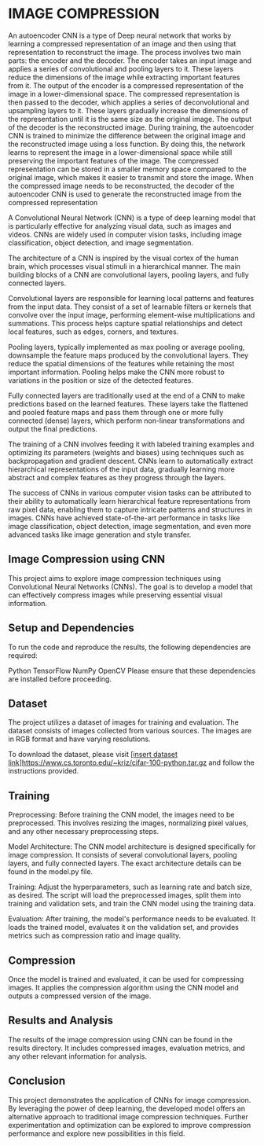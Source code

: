 # IMAGE COMPRESSION
An autoencoder CNN is a type of Deep neural network that works by learning a
compressed representation of an image and then using that representation to reconstruct
the image. The process involves two main parts: the encoder and the decoder. The
encoder takes an input image and applies a series of convolutional and pooling layers to
it. These layers reduce the dimensions of the image while extracting important features
from it. The output of the encoder is a compressed representation of the image in a
lower-dimensional space.
The compressed representation is then passed to the decoder, which applies a series of
deconvolutional and upsampling layers to it. These layers gradually increase the
dimensions of the representation until it is the same size as the original image. The output
of the decoder is the reconstructed image. During training, the autoencoder CNN is
trained to minimize the difference between the original image and the reconstructed
image using a loss function. By doing this, the network learns to represent the image in a
lower-dimensional space while still preserving the important features of the image.
The compressed representation can be stored in a smaller memory space compared to the
original image, which makes it easier to transmit and store the image. When the
compressed image needs to be reconstructed, the decoder of the autoencoder CNN is used
to generate the reconstructed image from the compressed representation

A Convolutional Neural Network (CNN) is a type of deep learning model that is particularly effective for analyzing visual data, such as images and videos. CNNs are widely used in computer vision tasks, including image classification, object detection, and image segmentation.

The architecture of a CNN is inspired by the visual cortex of the human brain, which processes visual stimuli in a hierarchical manner. The main building blocks of a CNN are convolutional layers, pooling layers, and fully connected layers.

Convolutional layers are responsible for learning local patterns and features from the input data. They consist of a set of learnable filters or kernels that convolve over the input image, performing element-wise multiplications and summations. This process helps capture spatial relationships and detect local features, such as edges, corners, and textures.

Pooling layers, typically implemented as max pooling or average pooling, downsample the feature maps produced by the convolutional layers. They reduce the spatial dimensions of the features while retaining the most important information. Pooling helps make the CNN more robust to variations in the position or size of the detected features.

Fully connected layers are traditionally used at the end of a CNN to make predictions based on the learned features. These layers take the flattened and pooled feature maps and pass them through one or more fully connected (dense) layers, which perform non-linear transformations and output the final predictions.

The training of a CNN involves feeding it with labeled training examples and optimizing its parameters (weights and biases) using techniques such as backpropagation and gradient descent. CNNs learn to automatically extract hierarchical representations of the input data, gradually learning more abstract and complex features as they progress through the layers.

The success of CNNs in various computer vision tasks can be attributed to their ability to automatically learn hierarchical feature representations from raw pixel data, enabling them to capture intricate patterns and structures in images. CNNs have achieved state-of-the-art performance in tasks like image classification, object detection, image segmentation, and even more advanced tasks like image generation and style transfer.
## Image Compression using CNN
This project aims to explore image compression techniques using Convolutional Neural Networks (CNNs). The goal is to develop a model that can effectively compress images while preserving essential visual information.
## Setup and Dependencies
To run the code and reproduce the results, the following dependencies are required:

Python 
TensorFlow 
NumPy 
OpenCV 
Please ensure that these dependencies are installed before proceeding.
## Dataset
The project utilizes a dataset of images for training and evaluation. The dataset consists of images collected from various sources. The images are in RGB format and have varying resolutions.

To download the dataset, please visit [[insert dataset link]](https://www.cs.toronto.edu/~kriz/cifar-100-python.tar.gz)https://www.cs.toronto.edu/~kriz/cifar-100-python.tar.gz and follow the instructions provided.
## Training
Preprocessing: Before training the CNN model, the images need to be preprocessed. This involves resizing the images, normalizing pixel values, and any other necessary preprocessing steps.

Model Architecture: The CNN model architecture is designed specifically for image compression. It consists of several convolutional layers, pooling layers, and fully connected layers. The exact architecture details can be found in the model.py file.

Training: Adjust the hyperparameters, such as learning rate and batch size, as desired. The script will load the preprocessed images, split them into training and validation sets, and train the CNN model using the training data.

Evaluation: After training, the model's performance needs to be evaluated.  It loads the trained model, evaluates it on the validation set, and provides metrics such as compression ratio and image quality.
## Compression
Once the model is trained and evaluated, it can be used for compressing images. It applies the compression algorithm using the CNN model and outputs a compressed version of the image.
## Results and Analysis
The results of the image compression using CNN can be found in the results directory. It includes compressed images, evaluation metrics, and any other relevant information for analysis.
## Conclusion
This project demonstrates the application of CNNs for image compression. By leveraging the power of deep learning, the developed model offers an alternative approach to traditional image compression techniques. Further experimentation and optimization can be explored to improve compression performance and explore new possibilities in this field.
